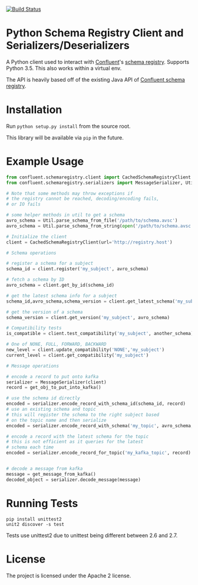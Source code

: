 [![Build Status](https://travis-ci.org/datamountaineer/python-serializers.svg?branch=master)](https://travis-ci.org/datamountaineer/python-serializers)

# Python Schema Registry Client and Serializers/Deserializers

A Python client used to interact with [Confluent](http://confluent.io/)'s
[schema registry](https://github.com/confluentinc/schema-registry).  Supports Python 3.5.  This also works within a virtual env.

The API is heavily based off of the existing Java API of [Confluent schema registry](https://github.com/confluentinc/schema-registry).

# Installation

Run `python setup.py install` from the source root.

This library will be available via `pip` in the future.

# Example Usage


```python
from confluent.schemaregistry.client import CachedSchemaRegistryClient
from confluent.schemaregistry.serializers import MessageSerializer, Util

# Note that some methods may throw exceptions if
# the registry cannot be reached, decoding/encoding fails,
# or IO fails

# some helper methods in util to get a schema
avro_schema = Util.parse_schema_from_file('/path/to/schema.avsc')
avro_schema = Util.parse_schema_from_string(open('/path/to/schema.avsc').read())

# Initialize the client
client = CachedSchemaRegistryClient(url='http://registry.host')

# Schema operations

# register a schema for a subject
schema_id = client.register('my_subject', avro_schema)

# fetch a schema by ID
avro_schema = client.get_by_id(schema_id)

# get the latest schema info for a subject
schema_id,avro_schema,schema_version = client.get_latest_schema('my_subject')

# get the version of a schema
schema_version = client.get_version('my_subject', avro_schema)

# Compatibility tests
is_compatible = client.test_compatibility('my_subject', another_schema)

# One of NONE, FULL, FORWARD, BACKWARD
new_level = client.update_compatibility('NONE','my_subject')
current_level = client.get_compatibility('my_subject')

# Message operations

# encode a record to put onto kafka
serializer = MessageSerializer(client)
record = get_obj_to_put_into_kafka()

# use the schema id directly
encoded = serializer.encode_record_with_schema_id(schema_id, record)
# use an existing schema and topic
# this will register the schema to the right subject based
# on the topic name and then serialize
encoded = serializer.encode_record_with_schema('my_topic', avro_schema, record)

# encode a record with the latest schema for the topic
# this is not efficient as it queries for the latest
# schema each time
encoded = serializer.encode_record_for_topic('my_kafka_topic', record)


# decode a message from kafka
message = get_message_from_kafka()
decoded_object = serializer.decode_message(message)


```

# Running Tests

```
pip install unittest2
unit2 discover -s test
```

Tests use unittest2 due to unittest being different between 2.6 and 2.7.

# License

The project is licensed under the Apache 2 license.
